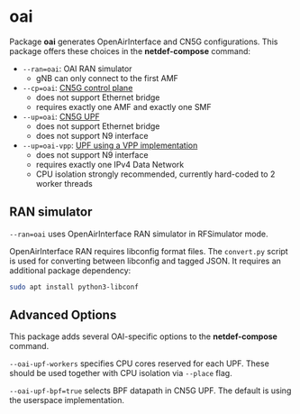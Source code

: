 # oai

Package **oai** generates OpenAirInterface and CN5G configurations.
This package offers these choices in the **netdef-compose** command:

* `--ran=oai`: OAI RAN simulator
  * gNB can only connect to the first AMF
* `--cp=oai`: [CN5G control plane](https://gitlab.eurecom.fr/oai/cn5g/oai-cn5g-fed)
  * does not support Ethernet bridge
  * requires exactly one AMF and exactly one SMF
* `--up=oai`: [CN5G UPF](https://gitlab.eurecom.fr/oai/cn5g/oai-cn5g-upf)
  * does not support Ethernet bridge
  * does not support N9 interface
* `--up=oai-vpp`: [UPF using a VPP implementation](https://gitlab.eurecom.fr/oai/cn5g/oai-cn5g-upf-vpp)
  * does not support N9 interface
  * requires exactly one IPv4 Data Network
  * CPU isolation strongly recommended, currently hard-coded to 2 worker threads

## RAN simulator

`--ran=oai` uses OpenAirInterface RAN simulator in RFSimulator mode.

OpenAirInterface RAN requires libconfig format files.
The `convert.py` script is used for converting between libconfig and tagged JSON.
It requires an additional package dependency:

```bash
sudo apt install python3-libconf
```

## Advanced Options

This package adds several OAI-specific options to the **netdef-compose** command.

`--oai-upf-workers` specifies CPU cores reserved for each UPF.
These should be used together with CPU isolation via `--place` flag.

`--oai-upf-bpf=true` selects BPF datapath in CN5G UPF.
The default is using the userspace implementation.
